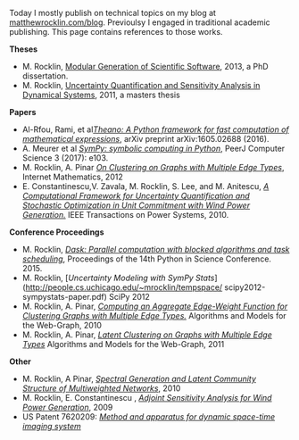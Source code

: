Today I mostly publish on technical topics on my blog at
[matthewrocklin.com/blog](https://matthewrocklin.com/blog).
Previoulsy I engaged in traditional academic publishing.
This page contains references to those works.

**Theses**

-   M. Rocklin, [Modular Generation of Scientific Software](http://people.cs.uchicago.edu/~mrocklin/storage/dissertation.pdf),
    2013, a PhD dissertation.
-   M. Rocklin, [Uncertainty Quantification and Sensitivity Analysis in Dynamical Systems](http://people.cs.uchicago.edu/~mrocklin/masters.html),
    2011, a masters thesis

**Papers**

-   Al-Rfou, Rami, et al[*Theano: A Python framework for fast computation of mathematical expressions*](https://arxiv.org/pdf/1605.02688.pdf), arXiv preprint arXiv:1605.02688 (2016).
-   A. Meurer et al [*SymPy: symbolic computing in Python*](https://peerj.com/articles/cs-103/), PeerJ Computer Science 3 (2017): e103.
-   M. Rocklin, A. Pinar [*On Clustering on Graphs with Multiple Edge Types*](http://arxiv.org/pdf/1109.1605), Internet Mathematics, 2012
-   E. Constantinescu,V. Zavala, M. Rocklin, S. Lee, and M. Anitescu,
    [*A Computational Framework for Uncertainty Quantification and Stochastic Optimization in Unit Commitment with Wind Power Generation.*](http://www.mcs.anl.gov/uploads/cels/papers/P1681.pdf) IEEE
    Transactions on Power Systems, 2010.

**Conference Proceedings**

-   M. Rocklin, [*Dask: Parallel computation with blocked algorithms and task scheduling*](http://conference.scipy.org/proceedings/scipy2015/pdfs/matthew_rocklin.pdf),
    Proceedings of the 14th Python in Science Conference. 2015.
-   M. Rocklin, [*Uncertainty Modeling with SymPy Stats*](http://people.cs.uchicago.edu/~mrocklin/tempspace/
    scipy2012-sympystats-paper.pdf) SciPy 2012
-   M. Rocklin, A. Pinar, [*Computing an Aggregate Edge-Weight Function for Clustering Graphs with Multiple Edge
    Types.*](http://arxiv.org/pdf/1103.0368) Algorithms and Models for the Web-Graph, 2010
-   M. Rocklin, A. Pinar, [*Latent Clustering on Graphs with Multiple Edge Types*](https://csmr.ca.sandia.gov/~apinar/papers/waw11.pdf) Algorithms and Models for the Web-Graph, 2011

**Other**

-   M. Rocklin, A Pinar, [*Spectral Generation and Latent Community Structure of Multiweighted Networks*](http://people.cs.uchicago.edu/~mrocklin/papers/winPaper.pdf), 2010
-   M. Rocklin, E. Constantinescu , [*Adjoint Sensitivity Analysis for Wind Power Generation*](http://www.mcs.anl.gov/uploads/cels/papers/P1704.pdf), 2009
-   US Patent 7620209: [*Method and apparatus for dynamic space-time imaging system*](http://www.google.com/patents/US20060082590)
